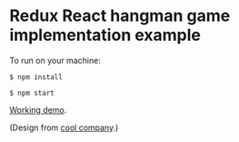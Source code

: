 # Redux React hangman game implementation example

To run on your machine:
```
$ npm install
```
```
$ npm start
```
[Working demo](http://codepen.io/reod/pen/EKJEGd).

(Design from [cool company](https://github.com/netguru/frontend-recruitment-task).)